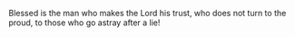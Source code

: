 Blessed is the man who makes the Lord his trust, who does not turn to the proud, to those who go astray after a lie!
